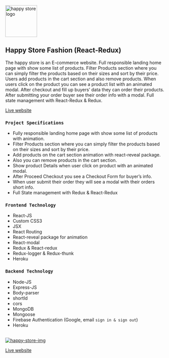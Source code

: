 <img src="https://i.ibb.co/NCr5d4n/happy-store.png" alt="happy store logo" height="100"/>

## Happy Store Fashion (React-Redux) 
The happy store is an E-commerce website. Full responsible landing home page with show some list of products. Filter Products section where you can simply filter the products based on their sizes and
sort by their price. Users add products in the cart section and also remove products. When users click on the product you can see a product list with an animated modal. After checkout and fill up buyers’ data they can order their products. After submitting your order buyer see their order info with a modal. Full state management with React-Redux & Redux. 

[Live website](https://happy-store-fashion.herokuapp.com/)

### `Project Specifications`
- Fully responsible landing home page with show some list of products with animation.
- Filter Products section where you can simply filter the products based on their sizes and
sort by their price. 
- Add products on the cart section animation with react-reveal package. 
- Also you can remove products in the cart section. 
- Show product Details when user click on product with an animated modal. 
- After Proceed Checkout you see a Checkout Form for buyer’s info.
- When user submit their order they will see a modal with their orders short info. 
- Full State management with Redux & React-Redux 

### `Frontend Technology` 
- React-JS  
- Custom CSS3 
- JSX 
- React Routing 
- React-reveal package for animation
- React-modal 
- Redux & React-redux
- Redux-logger & Redux-thunk 
- Heroku 

### `Backend Technology`
- Node-JS 
- Express-JS 
- Body-parser
- shortId
- cors 
- MongoDB 
- Mongoose
- Firebase Authentication (Google, email `sign in & sign out`) 
- Heroku


<br/>
<a href="https://happy-store-fashion.herokuapp.com/" target="_blank">
  <img src="https://eastceylon.com/images/2021/04/21/Happy-Store-1.png" alt="happy-store-img"/>
 </a>
<br/>

[Live website](https://happy-store-fashion.herokuapp.com/) 
